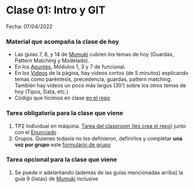 # Clase 01: Intro y GIT

Fecha: 07/04/2022

### Material que acompaña la clase de hoy

* Las guías 7, 8, y 14 de [Mumuki](https://mumuki.io/pdep-utn/chapters/435-programacion-funcional) cubren los temas de hoy (Guardas, Pattern Matching y Modelado). 
* En los [Apuntes](https://www.pdep.com.ar/material/apuntes), Módulos 1, 3 y 7 de funcional.
* En los [Videos](https://www.pdep.com.ar/material/videos) de la página, hay videos cortos (de 5 minutos) explicando temas como paréntesis, precedencia, guardas, pattern matching. También hay videos un poco más largos (30') sobre los otros temas de hoy (Tipos, Data, etc.)
* Código que hicimos en clase [en el repo](https://github.com/pdepjm/2022-f-clase2)

### Tarea obligatoria para la clase que viene

1. TP2 Individual en máquina. [Tarea del classroom (les crea el repo)](https://classroom.github.com/a/P5U3KxdV) junto con el [Enunciado](https://docs.google.com/document/d/1tn_emo5lNXzN6tBQovMKGc-eZObF0jQpqenG051tFiA/edit?usp=sharing)
2. Grupos. Quienes todavía no los definieron, definirlos y completar **una vez por grupo** este [formulario de grupo](https://docs.google.com/forms/d/e/1FAIpQLSdnqJcAOK4u0zsHg51-d7a8qxwUSuzBPFDD-F0Z_y3jZtJfIA/viewform)

### Tarea opcional para la clase que viene
1. Se puede ir adelantando (además de las guías mencionadas arriba) la guía 9 (listas) de [Mumuki](https://mumuki.io/pdep-utn/chapters/435-programacion-funcional) inclusive
